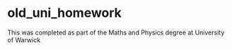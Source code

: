 # old_uni_homework
This was completed as part of the Maths and Physics degree at University of Warwick
